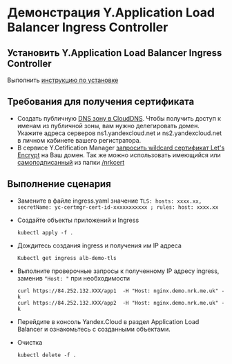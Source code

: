 # Демонстрация Y.Application Load Balancer Ingress Controller
## Установить Y.Application Load Balancer Ingress Controller
Выполнить [инструкцию по установке](./install_ingress_ctlr/READme.md)
## Требования для получения сертификата
* Создать публичную [DNS зону в CloudDNS](https://cloud.yandex.ru/docs/dns/operations/zone-create-public). Чтобы получить доступ к именам из публичной зоны, вам нужно делегировать домен. Укажите адреса серверов ns1.yandexcloud.net и ns2.yandexcloud.net в личном кабинете вашего регистратора.
* В сервисе Y.Cetification Manager [запросить wildcard сертификат Let's Encrypt](https://cloud.yandex.ru/docs/certificate-manager/operations/managed/cert-create) на Ваш домен. Так же можно использовать имеющийся или [самоподписанный](https://cloud.yandex.ru/docs/certificate-manager/operations/import/cert-create) из папки [/nrkcert](./nrkcert)

## Выполнение сценария

* Замените в файле ingress.yaml значение `TLS: hosts: xxxx.xx, secretName: yc-certmgr-cert-id-xxxxxxxxxxx ; rules: host: xxxx.xx` 
* Создайте объекты приложений и Ingress 
  ```
  kubectl apply -f .
  ```
* Дождитесь создания ingress и получения им IP адреса

  ```
  Kubectl get ingress alb-demo-tls
  ```
* Выполните проверочные запросы к полученному IP адресу ingress, заменив `"Host: "` при необходимости

  ```
  curl https://84.252.132.XXX/app1  -H "Host: nginx.demo.nrk.me.uk" -k
  curl https://84.252.132.XXX/app2  -H "Host: nginx.demo.nrk.me.uk" -k

  ```
* Перейдите в консоль Yandex.Cloud в раздел Application Load Balancer и ознакомьтесь с созданными объектами.
* Очистка 
  ```
  kubectl delete -f .
  ```